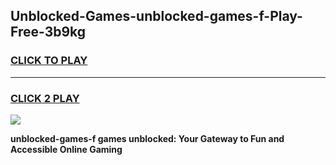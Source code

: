 
## Unblocked-Games-unblocked-games-f-Play-Free-3b9kg
<h3>
<a href="https://premium76.site?title=unblocked-games-f&ref=15A">CLICK TO PLAY</a></h3>
<hr>

<h3>
<a href="https://premium76.site?title=unblocked-games-f&ref=15A">CLICK 2 PLAY</a>
  
</h3>

<a href="https://premium76.site?title=unblocked-games-f&ref=15A"><img src="https://clearcache.store/games.png"></a>


**unblocked-games-f games unblocked: Your Gateway to Fun and Accessible Online Gaming**
